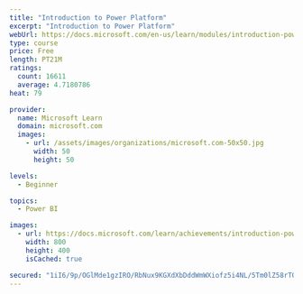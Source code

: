```yaml
---
title: "Introduction to Power Platform"
excerpt: "Introduction to Power Platform"
webUrl: https://docs.microsoft.com/en-us/learn/modules/introduction-power-platform/
type: course
price: Free
length: PT21M
ratings:
  count: 16611
  average: 4.7180786
heat: 79

provider:
  name: Microsoft Learn
  domain: microsoft.com
  images:
    - url: /assets/images/organizations/microsoft.com-50x50.jpg
      width: 50
      height: 50

levels:
  - Beginner

topics:
  - Power BI

images:
  - url: https://docs.microsoft.com/learn/achievements/introduction-power-platform-social.png
    width: 800
    height: 400
    isCached: true

secured: "1iI6/9p/OGlMde1gzIRO/RbNux9KGXdXbDddWmWXiofz5i4NL/5Tm0lZ58rTOdtbnR75kO/I2vcL1aOjO9Cox0Hj5DgdfxlipXPXi/tpxkBagZ/TKd9WZSoixht4kyCVrx+zLRw0JS/N1B9BMunRt8eIb//K791GfdqFRLO3r+oEYpK/MkTw40UNppDsBjsRVe46zt00TTmPTmoHgxJZnqvXNZZuweoqJR9OTUw2R3+h2MiWjhxxCMhecYoRWJrX9Tbef+AtMOfM6zRRlAQ8CUVUsbGM3DesU2UQvz5RiG0tIxuV6Fx9IXXXcLQ3Hg/9yrzNqdyvHbimietZdNB+PnBMDMQb9i00D1+sTOxcjzrq+zUBUxD7gIVKh0vfnYVkcTWaEfllsX+ZNkLVRH/PhHhpDfqRa6dhmX++Xxqae7zCp3X4SunZlsySH7WkNa90;gGw5BMgtneE0c5U6TuV+TQ=="
---
```


